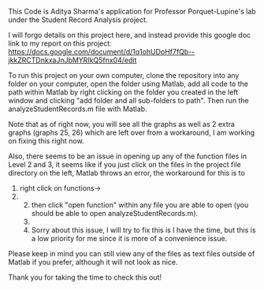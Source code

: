 This Code is Aditya Sharma's application for Professor Porquet-Lupine's lab under the Student Record Analysis project. 

I will forgo details on this project here, and instead provide this google doc link to my report on this project: https://docs.google.com/document/d/1q1ohUDoHf7fQb--jkkZRCTDnkxaJnJbMYRIkQ5fnx04/edit

To run this project on your own computer, clone the repository into any folder on your computer, open the folder using Matlab, add all code to the path within Matlab by right clicking on the folder you created in the left window and clicking "add folder and all sub-folders to path". Then run the analyzeStudentRecords.m file with Matlab.


Note that as of right now, you will see all the graphs as well as 2 extra graphs (graphs 25, 26) which are left over from a workaround, I am working on fixing this right now. 

Also, there seems to be an issue in opening up any of the function files in Level 2 and 3, it seems like if you just click on the files in the project file directory on the left, Matlab throws an error, the workaround for this is to 

1. right click on functions->
2. 2. then click "open function" within any file you are able to open (you should be able to open analyzeStudentRecords.m).
   3.
   4. Sorry about this issue, I will try to fix this is I have the time, but this is a low priority for me since it is more of a convenience issue.

Please keep in mind you can still view any of the files as text files outside of Matlab if you prefer, although it will not look as nice.


Thank you for taking the time to check this out!
